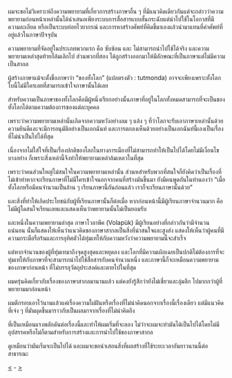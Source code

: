 ผมจะขอไม่วิเคราะห์ถึงความพยายามที่เกี่ยวการสร้างภาษาอื่น ๆ ที่มีแนวคิดเดียวกันแต่จะกล่าวว่าความพยายามก่อนหน้าเหล่านั้นได้นำเสนอเพียงระบบการสื่อสารแบบสั้นกระฉับแต่นำไปใช้ในโอกาสที่มีความละเอียด หรือเป็นระบบย่อยไวยากรณ์ และการหาสร้างศัพท์ที่คิดขึ้มาเองแล้วนำมาแทนที่คำศัพท์ที่อยู่แล้วในภาษาปัจจุบัน

ความพยายามที่จัดอยู่ในประเภทพวกแรก คือ ซับซ้อน และ ไม่สามารถนำไปใช้ได้จริง และความพยายามเหล่าสุดท้ายก็ล้มเลิกไป ส่วนพวกที่สอง ได้ถูกสร้างออกมาให้มีลักษณะที่เป็นภาษาแต่ไม่มีความเป็นสากล

ผู้สร้างภาษาแม้จะตั้งชื่อภาษาว่า “ของทั้งโลก” (แปลตรงตัว : tutmonda) อาจจะเพียงเพราะทั้งโลกใบนี้ไม่มีใครเลยที่สามารถเข้าใจภาษานั้นได้เลย
 
สำหรับความเป็นภาษาของทั้งโลกคือมีผู้หนึ่งเรียกอย่างนั้นภาษาที่อยู่ในโลกทั้งหมดสามารถที่จะเป็นของทั้งโลกได้ตามความต้องการของแต่ละบุคคล

เพราะว่าความพยายามเหล่านั้นเกิดจากความหวังอย่างลม ๆ แล้ง ๆ ที่ว่าโลกจะรับเอาภาษาเหล่านั้นด้วยความยินดีและจะมีการอนุมัติอย่างเป็นเอกฉันท์ และการตกลงเห็นด้วยอย่างเป็นเอกฉันท์นี้เองเป็นเรื่องที่ไม่น่าเป็นไปได้ที่สุด 

เนื่องจากไม่ใส่ใจที่เป็นเรื่องปกติของโลกในทางการเมืองที่ไม่สามารถทำให้เป็นไปได้โดยไม่มีเงื่อนไขบางอย่าง ก็เพราะสิ่งเหล่านี้จึงทำให้พยายามเหล่าล้มเหลวในที่สุด

เพราะว่าคนส่วนใหญ่ไม่สนใจในความพยายามเหล่านั้น ส่วนหสำหรับพวกที่สนใจก็ยังคิดว่าเป็นเรื่องที่ไม่เข้าท่าหากจะเรียนภาษาที่ไม่มีใครเข้าใจนอกจากคนที่สร้างมันขึ้นมา ยังมีคนพูดกันในทำนองว่า “เมื่อทั้งโลกหรือมีคนจำนวนเป็นล้าน ๆ เรียนภาษานี้กันก่อนแล้ว เราก็จะเรียนภาษานั้นด้วย”
 
และสิ่งที่ทำให้เกิดประโยชน์กับผู้ที่เรียนภาษานั้นก็ต่อเมื่อ หากก่อนหน้านี้มีผู้เรียนภาษาจำนวนมาก คือไม่มีผู้ใดสนใจเรียนเลยและแสดงเห็นว่าพยายามนั้นไม่เป็นยอมรับ 

และหนึ่งในความพยายามล่าสุด ภาษาโวลาพึค (Volapük) มีผู้เรียนอย่างที่กล่าวกันว่ามีจำนวนแน่นอน นั้นก็แสดงให้เห็นว่าแนวคิดของภาษาสากลเป็นสิ่งที่น่าสนใจและสูงส่ง แสดงให้เห็นว่าผู้คนที่มีความกระตือรือร้นและการอุทิศตัวได้ทุ่มเทให้กับความหวังว่าความพยายามนี้จะสำเร็จ

แต่หากจำนวนของผู้ที่ทุ่มเทมาถึงจุดสูงสุดและหยุดลง และโลกที่มีความเผิกเฉยเป็นปกติไม่ต้องการที่จะทุ่มเทให้กับภาษาที่จะสามารถนำไปใช้สื่อสารกับคนจำนวนหนึ่ง และภาษานี้ก็จะเหมือนความพยายามของภาษาก่อนหน้า ที่ไม่บรรลุวัตถุประสงค์และตายไปในที่สุด

ผมครุ่นคิดเกี่ยวกับเรื่องของภาษาสากลมานานแล้ว แต่คงยังรู้สึกว่ายังไม่เชี่ยวและลุ่มลึก ไปมากกว่าผู้ที่พยายามมาก่อนหน้า

ผมตีกรอบเอาไว้นานแล้วแค่เรื่องความใผ่ฝันหรือเรื่องที่ไม่น่าคิดนอกจากเรื่องนี้เรื่องเดียว แต่มีแนวคิดที่เจ๋ง ๆ ที่มันผุดขึ้นมาราวกับเป็นผลมาจากเรื่องที่ไม่น่าคิดถึง

ที่เป็นเหมือนแรงพลักดันต่อเรื่องนี้และทำให้ผมเริ่มที่จะลอง ไม่ว่าจะผมจะทำมันได้เป็นไปได้โดยไม่มีอุปสรรคหรือไม่ก็ตามสำหรับการสร้างและการนำไปใช้ของภาษาสากล

ดูเหมือนว่ามันเริ่มจะเป็นไปได้ และผมจะขอนำเสอนสิ่งที่ผลสร้างที่ใช้ระยะเวลาอันยาวนานนี้ต่อสาธารณะ


[<](./index.md) - [>](./3.md)
